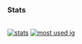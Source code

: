 ### Stats
<br> [![stats](https://github-readme-stats.vercel.app/api?username=Cxiro&show_icons=true&theme=synthwave)](https://github.com/anuraghazra/github-readme-stats) [![most used ig](https://github-readme-stats.vercel.app/api/top-langs/?username=Cxiro&layout=compact&theme=synthwave&show_icons=true&langs_count=10)]((https://github.com/anuraghazra/github-readme-stats))
